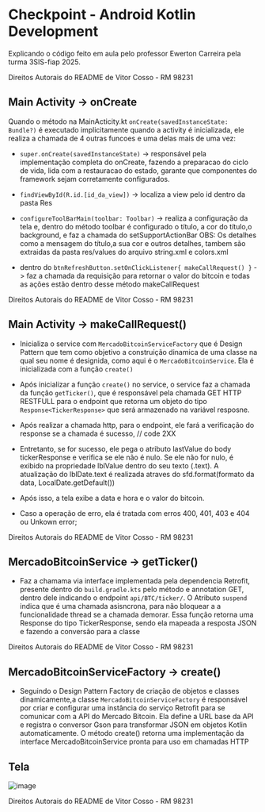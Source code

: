 # Checkpoint - Android Kotlin Development

Explicando o código feito em aula pelo professor Ewerton Carreira pela turma 3SIS-fiap 2025.

Direitos Autorais do README de Vitor Cosso - RM 98231


## Main Activity -> onCreate

Quando o método na MainActicity.kt `onCreate(savedInstanceState: Bundle?)` é executado implicitamente quando a activity é inicializada, ele realiza a chamada de 4 outras funcoes e uma delas mais de uma vez:

- `super.onCreate(savedInstanceState)` -> responsável pela implementação completa do onCreate, fazendo a preparacao do ciclo de vida, lida com a restauracao do estado, garante que componentes do framework sejam corretamente configurados.

- `findViewById(R.id.[id_da_view])` -> localiza a view pelo id dentro da pasta Res

- `configureToolBarMain(toolbar: Toolbar)` -> realiza a configuração da tela e, dentro do método toolbar é configurado o título, a cor do título,o background, e faz a chamada do setSupportActionBar
  OBS: Os detalhes como a mensagem do título,a sua cor e outros detalhes, tambem são extraidas da pasta res/values do arquivo string.xml e colors.xml

- dentro do `btnRefreshButton.setOnClickListener{ makeCallRequest() }` -> faz a chamada da requisição para retornar o valor do bitcoin e todas as ações estão dentro desse método makeCallRequest

Direitos Autorais do README de Vitor Cosso - RM 98231

## Main Activity -> makeCallRequest()


- Inicializa o service com `MercadoBitcoinServiceFactory` que é Design Pattern que tem como objetivo a construição dinamica de uma classe na qual seu nome é designida, como aqui é o `MercadoBitcoinService`. Ela é inicializada com a função  `create()`

- Após inicializar a função `create()` no service, o service faz a chamada da função `getTicker()`, que é responsável pela chamada GET HTTP RESTFULL para o endpoint que retorna um objeto do tipo `Response<TickerResponse>` que será armazenado na variável resposne.

- Após realizar a chamada http, para o endpoint, ele fará a verificação do response se a chamada é sucesso, // code 2XX

- Entretanto, se for sucesso, ele pega o atributo lastValue do body tickerResponse e verifica se ele não é nulo. Se ele não for nulo, é exibido na propriedade lblValue dentro do seu texto (.text). A atualização do lblDate.text é realizada atraves do sfd.format(formato da data, LocalDate.getDefault())

- Após isso, a tela exibe a data e hora e o valor do bitcoin.

- Caso a operação de erro, ela é tratada com erros 400, 401, 403 e 404 ou Unkown error;

Direitos Autorais do README de Vitor Cosso - RM 98231


## MercadoBitcoinService -> getTicker()

- Faz a chamama via interface implementada pela dependencia Retrofit, presente dentro do `build.gradle.kts` pelo método e annotation GET, dentro dele indicando o endpoint `api/BTC/ticker/`. O Atributo `suspend` indica que é uma chamada asisncrona, para não bloquear a a funcionalidade thread se a chamada demorar. Essa função retorna uma Response do tipo TickerResponse, sendo ela mapeada a resposta JSON e fazendo a conversão para a classe

Direitos Autorais do README de Vitor Cosso - RM 98231


## MercadoBitcoinServiceFactory -> create()

- Seguindo o Design Pattern Factory de criação de objetos e classes dinamicamente,a classe `MercadoBitcoinServiceFactory` é responsável por criar e configurar uma instância do serviço Retrofit para se comunicar com a API do Mercado Bitcoin. Ela define a URL base da API e registra o conversor Gson para transformar JSON em objetos Kotlin automaticamente. O método create() retorna uma implementação da interface MercadoBitcoinService pronta para uso em chamadas HTTP

## Tela

![image](https://github.com/user-attachments/assets/1f6eb5dc-1b0f-4066-80fb-ed55b5c43e7f)


Direitos Autorais do README de Vitor Cosso - RM 98231
